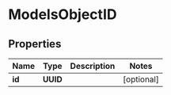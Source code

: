 

# ModelsObjectID


## Properties

| Name | Type | Description | Notes |
|------------ | ------------- | ------------- | -------------|
|**id** | **UUID** |  |  [optional] |



